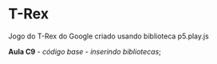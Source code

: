 # T-Rex
Jogo do T-Rex do Google criado usando biblioteca p5.play.js

**Aula C9** *- código base - inserindo bibliotecas*;
